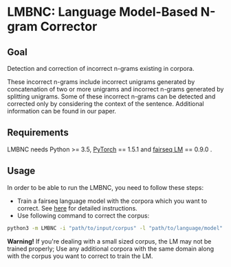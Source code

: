# LMBNC: Language Model-Based N-gram Corrector
## Goal
Detection and correction of incorrect n-grams existing in corpora.

These incorrect n-grams include incorrect unigrams generated by concatenation of two or more unigrams and incorrect n-grams generated by splitting unigrams. Some of these incorrect n-grams can be detected and corrected only by considering the context of the sentence.  Additional information can be found in our paper.

## Requirements
LMBNC needs Python >= 3.5, [PyTorch](https://pytorch.org/) == 1.5.1 and [fairseq LM](https://github.com/pytorch/fairseq/tree/master/examples/language_model) == 0.9.0 .

## Usage
In order to be able to run the LMBNC, you need to follow these steps:

* Train a fairseq language model with the corpora which you want to correct. See [here](https://github.com/pytorch/fairseq/tree/master/examples/language_model) for detailed instructions.
* Use following command to correct the corpus:
```bash
python3 -m LMBNC -i "path/to/input/corpus" -l "path/to/language/model" -o "path/to/output/corpus"
```
**Warning!** If you're dealing with a small sized corpus, the LM may not be trained properly;
Use any additional corpora with the same domain along with the corpus you want to correct to train the LM. 




